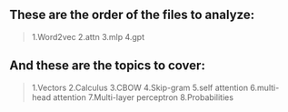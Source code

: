 ## These are the order of the files to analyze:
> 1.Word2vec
> 2.attn
> 3.mlp
> 4.gpt
## And these are the topics to cover:
> 1.Vectors
> 2.Calculus
> 3.CBOW
> 4.Skip-gram
> 5.self attention
> 6.multi-head attention
> 7.Multi-layer perceptron
> 8.Probabilities
